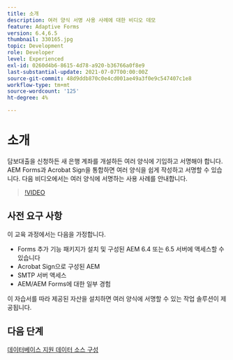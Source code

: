 ```yaml
---
title: 소개
description: 여러 양식 서명 사용 사례에 대한 비디오 데모
feature: Adaptive Forms
version: 6.4,6.5
thumbnail: 330165.jpg
topic: Development
role: Developer
level: Experienced
exl-id: 0260d4b6-8615-4d78-a920-b36766a0f8e9
last-substantial-update: 2021-07-07T00:00:00Z
source-git-commit: 48d9ddb870c0e4cd001ae49a3f0e9c547407c1e8
workflow-type: tm+mt
source-wordcount: '125'
ht-degree: 4%

---
```


# 소개

담보대출을 신청하든 새 은행 계좌를 개설하든 여러 양식에 기입하고 서명해야 합니다. AEM Forms과 Acrobat Sign을 통합하면 여러 양식을 쉽게 작성하고 서명할 수 있습니다.
다음 비디오에서는 여러 양식에 서명하는 사용 사례를 안내합니다.

>[!VIDEO](https://video.tv.adobe.com/v/330165?quality=12&learn=on)

## 사전 요구 사항

이 교육 과정에서는 다음을 가정합니다.

* Forms 추가 기능 패키지가 설치 및 구성된 AEM 6.4 또는 6.5 서버에 액세스할 수 있습니다
* Acrobat Sign으로 구성된 AEM
* SMTP 서버 액세스
* AEM/AEM Forms에 대한 일부 경험

이 자습서를 따라 제공된 자산을 설치하면 여러 양식에 서명할 수 있는 작업 솔루션이 제공됩니다.

## 다음 단계

[데이터베이스 지원 데이터 소스 구성 ](./configure-data-source.md)
